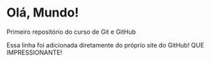 # Olá, Mundo!
 Primeiro repositório do curso de Git e GitHub

Essa linha foi adicionada diretamente do próprio site do GitHub! QUE IMPRESSIONANTE!

